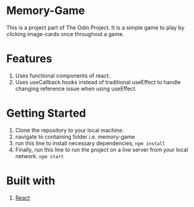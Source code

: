 # Memory-Game

This is a project part of The Odin Project.
It is a simple game to play by clicking image-cards once throughout a game.

# Features

1. Uses functional components of react.
2. Uses useCallback hooks instead of traditional useEffect to handle changing reference issue when using useEffect.

# Getting Started

1. Clone the repository to your local machine.
2. navigate to containing folder i.e. memory-game
3. run this line to install necessary dependencies,
   `npm install`
4. Finally, run this line to run the project on a live server from your local network.
   `npm start`

# Built with

1. [React](https://react.dev/)
